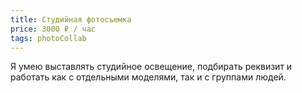 ```yaml
---
title: Студийная фотосъемка
price: 3000 ₽ / час
tags: photoCollab
---
```


Я умею выставлять студийное освещение, подбирать реквизит и работать как с отдельными моделями, так и с группами людей. 